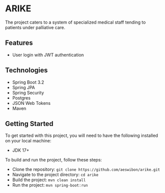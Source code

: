 # ARIKE

The project caters to a system of specialized medical staff tending to patients under palliative care.

## Features

- User login with JWT authentication

## Technologies

- Spring Boot 3.2
- Spring JPA
- Spring Security
- Postgres
- JSON Web Tokens
- Maven
 
## Getting Started

To get started with this project, you will need to have the following installed on your local machine:

- JDK 17+

To build and run the project, follow these steps:

- Clone the repository: `git clone https://github.com/aeswibon/arike.git`
- Navigate to the project directory: `cd arike`
- Build the project: `mvn clean install`
- Run the project: `mvn spring-boot:run`
